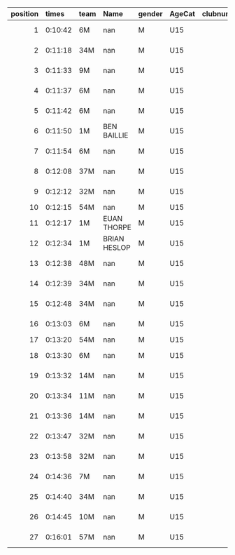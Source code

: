 |   position | times   | team   | Name         | gender   | AgeCat   |   clubnumber | Club name            | Website                               |   finishPosition |
|-----------:|:--------|:-------|:-------------|:---------|:---------|-------------:|:---------------------|:--------------------------------------|-----------------:|
|          1 | 0:10:42 | 6M     | nan          | M        | U15      |            6 | Cambuslang Harriers  | https://cambuslangharriers.org/       |                1 |
|          2 | 0:11:18 | 34M    | nan          | M        | U15      |           34 | Kilbarchan AAC       | https://kilbarchanaac.org.uk/         |                2 |
|          3 | 0:11:33 | 9M     | nan          | M        | U15      |            9 | Garscube Harriers    | https://www.garscubeharriers.org.uk/  |                3 |
|          4 | 0:11:37 | 6M     | nan          | M        | U15      |            6 | Cambuslang Harriers  | https://cambuslangharriers.org/       |                4 |
|          5 | 0:11:42 | 6M     | nan          | M        | U15      |            6 | Cambuslang Harriers  | https://cambuslangharriers.org/       |                5 |
|          6 | 0:11:50 | 1M     | BEN BAILLIE  | M        | U15      |            1 | East Kilbride AC     | http://www.ekac.org.uk/               |                6 |
|          7 | 0:11:54 | 6M     | nan          | M        | U15      |            6 | Cambuslang Harriers  | https://cambuslangharriers.org/       |                7 |
|          8 | 0:12:08 | 37M    | nan          | M        | U15      |           37 | Law & District AAC   | http://www.lawaac.co.uk/              |                8 |
|          9 | 0:12:12 | 32M    | nan          | M        | U15      |           32 | Helensburgh AAC      | https://www.helensburghaac.com/       |                9 |
|         10 | 0:12:15 | 54M    | nan          | M        | U15      |           54 | VP-Glasgow           | https://www.vp-glasgow.com            |               10 |
|         11 | 0:12:17 | 1M     | EUAN THORPE  | M        | U15      |            1 | East Kilbride AC     | http://www.ekac.org.uk/               |               11 |
|         12 | 0:12:34 | 1M     | BRIAN HESLOP | M        | U15      |            1 | East Kilbride AC     | http://www.ekac.org.uk/               |               12 |
|         13 | 0:12:38 | 48M    | nan          | M        | U15      |           48 | Springburn Harriers  | https://www.springburnharriers.co.uk/ |               13 |
|         14 | 0:12:39 | 34M    | nan          | M        | U15      |           34 | Kilbarchan AAC       | https://kilbarchanaac.org.uk/         |               14 |
|         15 | 0:12:48 | 34M    | nan          | M        | U15      |           34 | Kilbarchan AAC       | https://kilbarchanaac.org.uk/         |               16 |
|         16 | 0:13:03 | 6M     | nan          | M        | U15      |            6 | Cambuslang Harriers  | https://cambuslangharriers.org/       |               18 |
|         17 | 0:13:20 | 54M    | nan          | M        | U15      |           54 | VP-Glasgow           | https://www.vp-glasgow.com            |               21 |
|         18 | 0:13:30 | 6M     | nan          | M        | U15      |            6 | Cambuslang Harriers  | https://cambuslangharriers.org/       |               24 |
|         19 | 0:13:32 | 14M    | nan          | M        | U15      |           14 | Ayr Seaforth AC      | https://www.ayrseaforth.co.uk/        |               25 |
|         20 | 0:13:34 | 11M    | nan          | M        | U15      |           11 | Airdrie Harriers     | http://airdrieharriers.org/           |               26 |
|         21 | 0:13:36 | 14M    | nan          | M        | U15      |           14 | Ayr Seaforth AC      | https://www.ayrseaforth.co.uk/        |               27 |
|         22 | 0:13:47 | 32M    | nan          | M        | U15      |           32 | Helensburgh AAC      | https://www.helensburghaac.com/       |               29 |
|         23 | 0:13:58 | 32M    | nan          | M        | U15      |           32 | Helensburgh AAC      | https://www.helensburghaac.com/       |               31 |
|         24 | 0:14:36 | 7M     | nan          | M        | U15      |            7 | Giffnock North AC    | https://www.giffnocknorth.co.uk/      |               36 |
|         25 | 0:14:40 | 34M    | nan          | M        | U15      |           34 | Kilbarchan AAC       | https://kilbarchanaac.org.uk/         |               37 |
|         26 | 0:14:45 | 10M    | nan          | M        | U15      |           10 | Shettleston Harriers | http://shettlestonharriers.org.uk/    |               39 |
|         27 | 0:16:01 | 57M    | nan          | M        | U15      |           57 | Whitemoss AAC        | https://whitemossaac.co.uk/           |               49 |